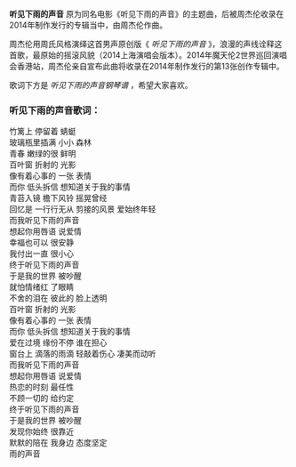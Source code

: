 

**听见下雨的声音** 原为同名电影《听见下雨的声音》的主题曲，后被周杰伦收录在2014年制作发行的专辑当中，由周杰伦作曲。

  
周杰伦用周氏风格演绎这首男声原创版《 _听见下雨的声音_
》，浪漫的声线诠释这首歌，最原始的摇滚风貌（2014上海演唱会版本）。2014年魔天伦2世界巡回演唱会香港站，周杰伦亲自宣布此曲将收录在2014年制作发行的第13张创作专辑中。

  
歌词下方是 _听见下雨的声音钢琴谱_ ，希望大家喜欢。

### 听见下雨的声音歌词：

竹篱上 停留着 蜻蜓  
玻璃瓶里插满 小小 森林  
青春 嫩绿的很 鲜明  
百叶窗 折射的 光影  
像有着心事的 一张 表情  
而你 低头拆信 想知道关于我的事情  
青苔入镜 檐下风铃 摇晃曾经  
回忆是 一行行无从 剪接的风景 爱始终年轻  
而我听见下雨的声音  
想起你用唇语 说爱情  
幸福也可以 很安静  
我付出一直 很小心  
终于听见下雨的声音  
于是我的世界 被吵醒  
就怕情绪红 了眼睛  
不舍的泪在 彼此的 脸上透明  
百叶窗 折射的 光影  
像有着心事的 一张 表情  
而你 低头拆信 想知道关于我的事情  
爱在过境 缘份不停 谁在担心  
窗台上 滴落的雨滴 轻敲着伤心 凄美而动听  
而我听见下雨的声音  
想起你用唇语 说爱情  
热恋的时刻 最任性  
不顾一切的 给约定  
终于听见下雨的声音  
于是我的世界 被吵醒  
发现你始终 很靠近  
默默的陪在 我身边 态度坚定  
雨的声音

